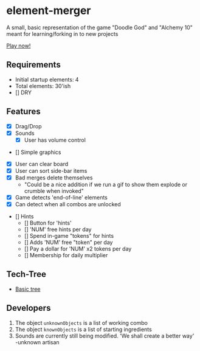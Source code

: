 # element-merger
A small, basic representation of the game "Doodle God" and "Alchemy 10" meant for learning/forking in to new projects

[Play now!](https://ehawk82.github.io/element-merger/)

## Requirements
- Initial startup elements: 4
- Total elements: 30'ish
- [] DRY

## Features
- [x] Drag/Drop
- [x] Sounds
  + [x] User has volume control 
- [] Simple graphics
- [x] User can clear board
- [x] User can sort side-bar items
- [x] Bad merges delete themselves
  + "Could be a nice addition if we run a gif to show them explode or crumble when invoked"
- [x] Game detects 'end-of-line' elements
- [x] Can detect when all combos are unlocked
- [] Hints
  + [] Button for 'hints'
  + [] 'NUM' free hints per day
  + [] Spend in-game "tokens" for hints
  + [] Adds 'NUM' free "token" per day
  + [] Pay a dollar for 'NUM' x2 tokens per day
  + [] Membership for daily multiplier

## Tech-Tree
- [Basic tree](https://stonecypher.github.io/jssm-viz-demo/graph_explorer.html?s=LYQwxgFglgdgpgfRiYcAEGMC40CIBKcYUADugCoBOccuA3AFCiSyIgCuALhAPaWY5cAZQhwANgCMAnmgCiANziUpZSgGceMNAB52apQAE4ADxQkxcAHRgewAHz0m4aPARioYODH3Y0AWQBJckZmF0QbYFQYTl9cACk9GJA0AEd2DwBrNBMzCzQeADM0XgB3NG44HxBqNBLKKE5OL0dQ1jcQGABzdhBO9BwvEOc2xXUoTV8ARksABlnGArUxBFG1ca1MKdn5hgY1TmrOBH2QJrVNtBwAbQAZHhAAEzRCfU4AXUYvB+ODs4vfK4fXYMAD0ACo0A84AUOGJOGosAxzB1OAAaDpQUBiVGcTFwHE8HhiBhgkG7cFoZHRNCkpFiFFoAC8djQBUo6RizLQik6nSg6C5MC4jFBEIxWJpZPFIDETJZLDAGS8crQNjKXIk7E6IopuNQkqYsC4ApZvHY-C5DxAMi5wE03BFwCNTTQAFoWWyOSFneh3aroIrBoahS6-ZBzTARWb+H6eXy4Ixo275TwSomeObk2gnWIxCKrTI-SHGAWs5rtQxS36eIpI+SIZxCbLaY2iSrw5QtLaoLmVTXBkA)

## Developers
1. The object <code>unknownObjects</code> is a list of working combo
2. The object <code>knownObjects</code> is a list of starting ingredients
3. Sounds are currently still being modified.  'We shall create a better way' -unknown artisan



